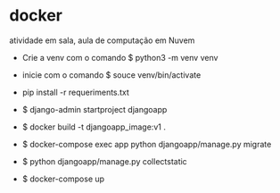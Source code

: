 # docker
atividade em sala, aula de computação em Nuvem

- Crie a venv com o comando $ python3 -m venv venv

- inicie com o comando $ souce venv/bin/activate

- pip install -r requeriments.txt

- $ django-admin startproject djangoapp

- $ docker build -t djangoapp_image:v1 .

- $ docker-compose exec app python djangoapp/manage.py migrate

- $ python djangoapp/manage.py collectstatic

- $ docker-compose up
